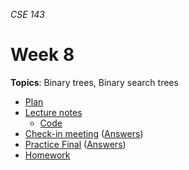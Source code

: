 _CSE 143_
# Week 8
__Topics__: Binary trees, Binary search trees
* [Plan](plan.md)
* [Lecture notes](lecture-notes.md)
	* [Code](code)
* [Check-in meeting](check-in-meeting.md) ([Answers](check-in-meeting-answers.md))
* [Practice Final](../../exams/final/practice-final.md)  ([Answers](../../exams/final/practice-final-answers.md))
* [Homework](homework.md)